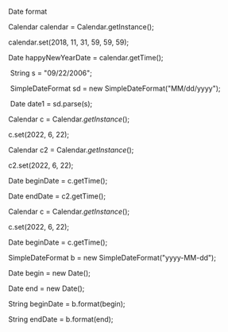 Date format



Calendar calendar = Calendar.getInstance();

calendar.set(2018, 11, 31, 59, 59, 59);

Date happyNewYearDate = calendar.getTime();



​    String s = "09/22/2006";

​    SimpleDateFormat sd = new SimpleDateFormat("MM/dd/yyyy");

​    Date date1 = sd.parse(s);





Calendar c = Calendar.*getInstance*();

c.set(2022, 6, 22); 

Calendar c2 = Calendar.*getInstance*();

c2.set(2022, 6, 22); 

Date beginDate = c.getTime();

Date endDate = c2.getTime();



Calendar c = Calendar.*getInstance*();

c.set(2022, 6, 22); 

Date beginDate = c.getTime();



SimpleDateFormat b = new SimpleDateFormat("yyyy-MM-dd");

Date begin = new Date();

Date end = new Date();

String beginDate = b.format(begin);

String endDate = b.format(end);